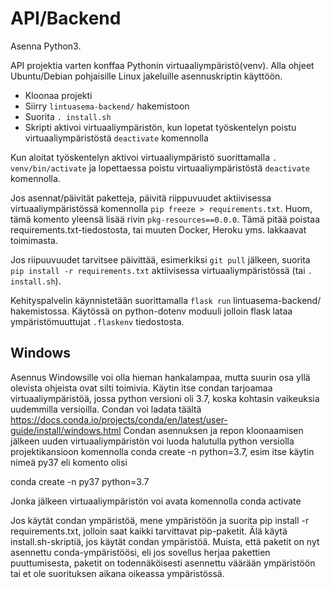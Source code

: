 # API/Backend

Asenna Python3.

API projektia varten konffaa Pythonin virtuaaliympäristö(venv). Alla ohjeet Ubuntu/Debian pohjaisille Linux jakeluille asennuskriptin käyttöön.

* Kloonaa projekti
* Siirry `lintuasema-backend/` hakemistoon
* Suorita `. install.sh`
* Skripti aktivoi virtuaaliympäristön, kun lopetat työskentelyn poistu virtuaaliympäristöstä `deactivate` komennolla

Kun aloitat työskentelyn aktivoi virtuaaliympäristö suorittamalla `. venv/bin/activate` ja lopettaessa poistu virtuaaliympäristöstä `deactivate` komennolla.

Jos asennat/päivität paketteja, päivitä riippuvuudet aktiivisessa virtuaaliympäristössä komennolla `pip freeze > requirements.txt`. Huom, tämä komento yleensä lisää rivin `pkg-resources==0.0.0`. Tämä pitää poistaa requirements.txt-tiedostosta, tai muuten Docker, Heroku yms. lakkaavat toimimasta.

Jos riipuuvuudet tarvitsee päivittää, esimerkiksi `git pull` jälkeen, suorita `pip install -r requirements.txt` aktiivisessa virtuaaliympäristössä (tai `. install.sh`).

Kehityspalvelin käynnistetään suorittamalla `flask run` lintuasema-backend/ hakemistossa. Käytössä on python-dotenv moduuli jolloin flask lataa ympäristömuuttujat `.flaskenv` tiedostosta.


## Windows

Asennus Windowsille voi olla hieman hankalampaa, mutta suurin osa yllä olevista ohjeista ovat silti toimivia. Käytin itse condan tarjoamaa virtuaaliympäristöä, jossa python versioni oli 3.7, koska kohtasin vaikeuksia uudemmilla versioilla. Condan voi ladata täältä
https://docs.conda.io/projects/conda/en/latest/user-guide/install/windows.html
Condan asennuksen ja repon kloonaamisen jälkeen uuden virtuaaliympäristön voi luoda halutulla python versiolla projektikansioon komennolla conda create -n <nimi> python=3.7, esim itse käytin nimeä py37 eli komento olisi 

conda create -n py37 python=3.7

Jonka jälkeen virtuaaliympäristön voi avata komennolla conda activate <nimi>

Jos käytät condan ympäristöä, mene ympäristöön ja suorita pip install -r requirements.txt, jolloin saat kaikki tarvittavat pip-paketit. Älä käytä install.sh-skriptiä, jos käytät condan ympäristöä.
Muista, että paketit on nyt asennettu conda-ympäristöösi, eli jos sovellus herjaa pakettien puuttumisesta, paketit on todennäköisesti asennettu väärään ympäristöön tai et ole suorituksen aikana oikeassa ympäristössä.
